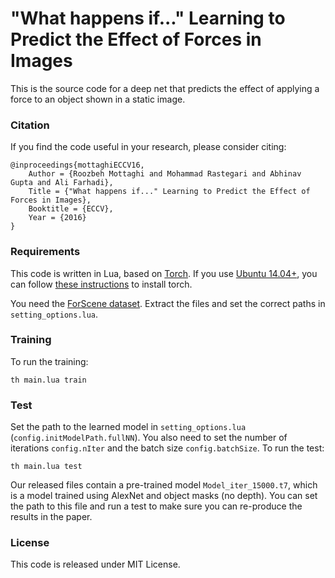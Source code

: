 # "What happens if..." Learning to Predict the Effect of Forces in Images
This is the source code for a deep net that predicts the effect of applying a force to an object shown in a static image.

### Citation
If you find the code useful in your research, please consider citing:
```
@inproceedings{mottaghiECCV16,
    Author = {Roozbeh Mottaghi and Mohammad Rastegari and Abhinav Gupta and Ali Farhadi},
    Title = {"What happens if..." Learning to Predict the Effect of Forces in Images},
    Booktitle = {ECCV},
    Year = {2016}
}
```

### Requirements
This code is written in Lua, based on [Torch](http://torch.ch). If you use [Ubuntu 14.04+](http://ubuntu.com), you can follow [these instructions](https://github.com/facebook/fbcunn/blob/master/INSTALL.md) to install torch.

You need the [ForScene dataset](https://). Extract the files and set the correct paths in `setting_options.lua`.

### Training
To run the training:
```
th main.lua train
```

### Test
Set the path to the learned model in `setting_options.lua` (`config.initModelPath.fullNN`). You also need to set the number of iterations `config.nIter` and the batch size `config.batchSize`. To run the test:
```
th main.lua test
```
Our released files contain a pre-trained model `Model_iter_15000.t7`, which is a model trained using AlexNet and object masks (no depth). You can set the path to this file and run a test to make sure you can re-produce the results in the paper.


### License
This code is released under MIT License.